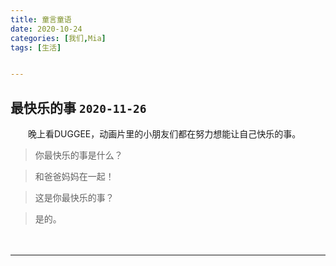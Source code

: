 ```yaml
---
title: 童言童语
date: 2020-10-24
categories: [我们,Mia]
tags: [生活]


---
```


## 最快乐的事 `2020-11-26`

　　晚上看DUGGEE，动画片里的小朋友们都在努力想能让自己快乐的事。

> 你最快乐的事是什么？

> 和爸爸妈妈在一起！

> 这是你最快乐的事？

> 是的。

　　

------





